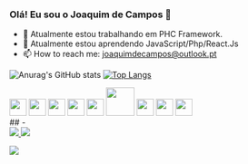 ### Olá! Eu sou o Joaquim de Campos  👋

<!--
**Kevin9227/Kevin9227** is a ✨ _special_ ✨ repository because its `README.md` (this file) appears on your GitHub profile.

Here are some ideas to get you started:
-->
- 🔭 Atualmente estou trabalhando em PHC Framework.
- 🌱 Atualmente estou aprendendo JavaScript/Php/React.Js 
- 📫 How to reach me: joaquimdecampos@outlook.pt

![Anurag's GitHub stats](https://github-readme-stats.vercel.app/api?username=kevin9227&show_icons=true&theme=dracula)
[![Top Langs](https://github-readme-stats.vercel.app/api/top-langs/?username=kevin9227&layout=compact&theme=dracula)](https://github.com/anuraghazra/github-readme-stats)
<div class="Imagens_linguagens " style="display: inline_block">
<img src="https://cdn.jsdelivr.net/gh/devicons/devicon/icons/html5/html5-original.svg" width="30px"/>
<img src="https://cdn.jsdelivr.net/gh/devicons/devicon/icons/css3/css3-original.svg" width="30px" />
 <img src="https://cdn.jsdelivr.net/gh/devicons/devicon/icons/javascript/javascript-original.svg" width="30px" />
    <img src="https://cdn.jsdelivr.net/gh/devicons/devicon/icons/react/react-original-wordmark.svg" width="30px"/>
  <img src="https://cdn.jsdelivr.net/gh/devicons/devicon/icons/php/php-original.svg" width="30px"/>
 <img src="https://cdn.jsdelivr.net/gh/devicons/devicon/icons/django/django-original.svg" width="50px" />
 <img src="https://cdn.jsdelivr.net/gh/devicons/devicon/icons/python/python-original.svg" width="30px" />
<img src="https://cdn.jsdelivr.net/gh/devicons/devicon/icons/microsoftsqlserver/microsoftsqlserver-plain-wordmark.svg" width="30px" />
  <img src="https://cdn.jsdelivr.net/gh/devicons/devicon/icons/mysql/mysql-original-wordmark.svg" width="30px" />
 </div>
## -
<div class="redes_socias" style="display: inline_block">
<a href="https://www.facebook.com/kevinkafalahttps://www.facebook.com/kevinkafala" title="Kevin Kafala"> <img src="https://img.shields.io/badge/Facebook-1877F2?style=for-the-badge&logo=facebook&logoColor=white"  /> </a>
 <a href="https://api.whatsapp.com/send?phone=+244924112838&text=Vim%20pelo%20Github" title="Kevin Kafala"> <img src="https://img.shields.io/badge/WhatsApp-25D366?style=for-the-badge&logo=whatsapp&logoColor=white"  /> </a>

 <a href="https://img.shields.io/badge/LinkedIn-0077B5?style=for-the-badge&logo=linkedin&logoColor=white
" title="Kevin Kafala"> <img src="https://img.shields.io/badge/LinkedIn-0077B5?style=for-the-badge&logo=linkedin&logoColor=white"  /> </a>

 </div>

